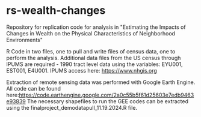 # rs-wealth-changes
Repository for replication code for analysis in "Estimating the Impacts of Changes in Wealth on the Physical Characteristics of Neighborhood Environments"

R Code in two files, one to pull and write files of census data, one to perform the analysis. Additional data files from the US census through IPUMS are required - 1990 tract level data using the variables: EYU001, EST001, E4U001. IPUMS access here: https://www.nhgis.org

Extraction of remote sensing data was performed with Google Earth Engine. All code can be found here:https://code.earthengine.google.com/2a0c55b5f61d25603e7edb9463e93839
The necessary shapefiles to run the GEE codes can be extracted using the finalproject_demodatapull_11.19.2024.R file.

